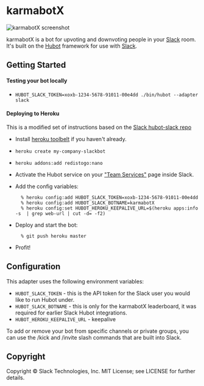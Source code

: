# karmabotX

![karmabotX screenshot](/karmabot.png "karmabotX in action")

karmabotX is a bot for upvoting and downvoting people in your [Slack](https://slack.com) room. It's built on the [Hubot](http://hubot.github.com/) framework for use with [Slack](https://slack.com). 

## Getting Started

#### Testing your bot locally

- `HUBOT_SLACK_TOKEN=xoxb-1234-5678-91011-00e4dd ./bin/hubot --adapter slack`

#### Deploying to Heroku

This is a modified set of instructions based on the [Slack hubot-slack repo](https://github.com/slackhq/hubot-slack/blob/master/README.md)

- Install [heroku toolbelt](https://toolbelt.heroku.com/) if you haven't already.
- `heroku create my-company-slackbot`
- `heroku addons:add redistogo:nano`
- Activate the Hubot service on your ["Team Services"](http://my.slack.com/services/new/hubot) page inside Slack.
- Add the config variables:

        % heroku config:add HUBOT_SLACK_TOKEN=xoxb-1234-5678-91011-00e4dd
        % heroku config:add HUBOT_SLACK_BOTNAME=karmabotX
        % heroku config:set HUBOT_HEROKU_KEEPALIVE_URL=$(heroku apps:info -s  | grep web-url | cut -d= -f2)
                 
- Deploy and start the bot:

        % git push heroku master

- Profit!

## Configuration

This adapter uses the following environment variables:

 - `HUBOT_SLACK_TOKEN` - this is the API token for the Slack user you would like to run Hubot under.
 - `HUBOT_SLACK_BOTNAME` - this is only for the karmabotX leaderboard, it was required for earlier Slack Hubot integrations.
 - `HUBOT_HEROKU_KEEPALIVE_URL` - keepalive

To add or remove your bot from specific channels or private groups, you can use the /kick and /invite slash commands that are built into Slack.

## Copyright

Copyright &copy; Slack Technologies, Inc. MIT License; see LICENSE for further details.

